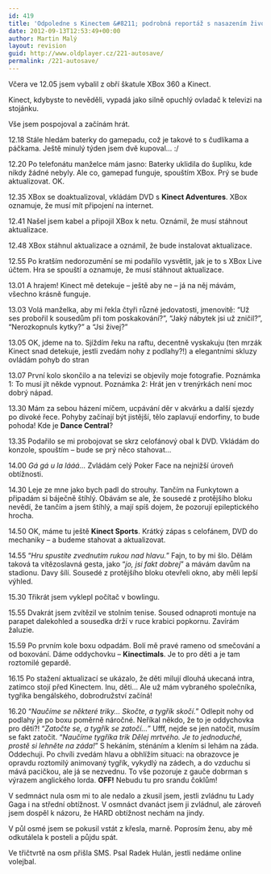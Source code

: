 ```yaml
---
id: 419
title: 'Odpoledne s Kinectem &#8211; podrobná reportáž s nasazením života. Vlastního.'
date: 2012-09-13T12:53:49+00:00
author: Martin Malý
layout: revision
guid: http://www.oldplayer.cz/221-autosave/
permalink: /221-autosave/
---
```

Včera ve 12.05 jsem vybalil z obří škatule XBox 360 a Kinect.

Kinect, kdybyste to nevěděli, vypadá jako silně opuchlý ovladač k televizi na stojánku.

Vše jsem pospojoval a začínám hrát.

12.18 Stále hledám baterky do gamepadu, což je takové to s čudlíkama a páčkama. Ještě minulý týden jsem dvě kupoval&#8230; :/

12.20 Po telefonátu manželce mám jasno: Baterky uklidila do šuplíku, kde nikdy žádné nebyly. Ale co, gamepad funguje, spouštím XBox. Prý se bude aktualizovat. OK.

12.35 XBox se doaktualizoval, vkládám DVD s **Kinect Adventures**. XBox oznamuje, že musí mít připojení na internet.

12.41 Našel jsem kabel a připojil XBox k netu. Oznámil, že musí stáhnout aktualizace.

12.48 XBox stáhnul aktualizace a oznámil, že bude instalovat aktualizace.

12.55 Po kratším nedorozumění se mi podařilo vysvětlit, jak je to s XBox Live účtem. Hra se spouští a oznamuje, že musí stáhnout aktualizace.

13.01 A hrajem! Kinect mě detekuje &#8211; ještě aby ne &#8211; já na něj mávám, všechno krásně funguje.

13.03 Volá manželka, aby mi řekla čtyři různé jedovatosti, jmenovitě: &#8220;Už ses probořil k sousedům při tom poskakování?&#8221;, &#8220;Jaký nábytek jsi už zničil?&#8221;, &#8220;Nerozkopnuls kytky?&#8221; a &#8220;Jsi živej?&#8221;

13.05 OK, jdeme na to. Sjíždím řeku na raftu, decentně vyskakuju (ten mrzák Kinect snad detekuje, jestli zvedám nohy z podlahy?!) a elegantními skluzy ovládám pohyb do stran

13.07 První kolo skončilo a na televizi se objevily moje fotografie. Poznámka 1: To musí jít někde vypnout. Poznámka 2: Hrát jen v trenýrkách není moc dobrý nápad.

13.30 Mám za sebou házení míčem, ucpávání děr v akvárku a další sjezdy po divoké řece. Pohyby začínají být jistější, tělo zaplavují endorfiny, to bude pohoda! Kde je **Dance Central**?

13.35 Podařilo se mi probojovat se skrz celofánový obal k DVD. Vkládám do konzole, spouštím &#8211; bude se prý něco stahovat&#8230;

14.00 _Gá gá u la lááá&#8230;_ Zvládám celý Poker Face na nejnižší úroveň obtížnosti.

14.30 Leje ze mne jako bych padl do strouhy. Tančím na Funkytown a připadám si báječně štíhlý. Obávám se ale, že sousedé z protějšího bloku nevědí, že tančím a jsem štíhlý, a mají spíš dojem, že pozorují epileptického hrocha.

14.50 OK, máme tu ještě **Kinect Sports**. Krátký zápas s celofánem, DVD do mechaniky &#8211; a budeme stahovat a aktualizovat.

14.55 &#8220;_Hru spustíte zvednutím rukou nad hlavu._&#8221; Fajn, to by mi šlo. Dělám taková ta vítězoslavná gesta, jako &#8220;_jo, jsi fakt dobrej_&#8221; a mávám davům na stadionu. Davy šílí. Sousedé z protějšího bloku otevřeli okno, aby měli lepší výhled.

15.30 Třikrát jsem vyklepl počítač v bowlingu.

15.55 Dvakrát jsem zvítězil ve stolním tenise. Soused odnaproti montuje na parapet dalekohled a sousedka drží v ruce krabici popkornu. Zavírám žaluzie.

15.59 Po prvním kole boxu odpadám. Bolí mě pravé rameno od smečování a od boxování. Dáme oddychovku &#8211; **Kinectimals**. Je to pro děti a je tam roztomilé gepardě.

16.15 Po stažení aktualizací se ukázalo, že děti milují dlouhá ukecaná intra, zatímco stojí před Kinectem. Inu, děti&#8230; Ale už mám vybraného společníka, tygříka bengálského, dobrodružství začíná!

16.20 &#8220;_Naučíme se některé triky&#8230; Skočte, a tygřík skočí._&#8221; Odlepit nohy od podlahy je po boxu poměrně náročné. Neříkal někdo, že to je oddychovka pro děti?! &#8220;_Zatočte se, a tygřík se zatočí&#8230;_&#8221; Ufff, nejde se jen natočit, musím se fakt zatočit. &#8220;_Naučíme tygříka trik Dělej mrtvého. Je to jednoduché, prostě si lehněte na záda!_&#8221; S hekáním, sténáním a klením si lehám na záda. Oddechuji. Po chvíli zvedám hlavu a obhlížím situaci: na obrazovce je opravdu roztomilý animovaný tygřík, vykydlý na zádech, a do vzduchu si mává pacičkou, ale já se nezvednu. To vše pozoruje z gauče dobrman s výrazem anglického lorda. **OFF!** Nebudu tu pro srandu čoklům!

V sedmnáct nula osm mi to ale nedalo a zkusil jsem, jestli zvládnu tu Lady Gaga i na střední obtížnost. V osmnáct dvanáct jsem ji zvládnul, ale zároveň jsem dospěl k názoru, že HARD obtížnost nechám na jindy.

V půl osmé jsem se pokusil vstát z křesla, marně. Poprosím ženu, aby mě odkutálela k posteli a půjdu spát.

Ve třičtvrtě na osm přišla SMS. Psal Radek Hulán, jestli nedáme online volejbal.

<div id="google_plus_one">
  <g:plusone></g:plusone>
</div>

<div id="fb_send_like">
</div>